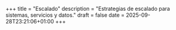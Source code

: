 +++
title = "Escalado"
description = "Estrategias de escalado para sistemas, servicios y datos."
draft = false
date = 2025-09-28T23:21:06+01:00
+++